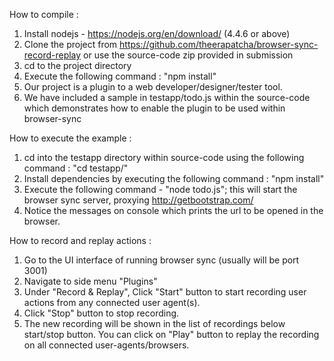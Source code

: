 How to compile :
1. Install nodejs - https://nodejs.org/en/download/ (4.4.6 or above)
2. Clone the project from https://github.com/theerapatcha/browser-sync-record-replay or use the source-code zip provided in submission
3. cd to the project directory
4. Execute the following command :
"npm install"
5. Our project is a plugin to a web developer/designer/tester tool.
6. We have included a sample in testapp/todo.js within the source-code which demonstrates how to enable the plugin to be used within browser-sync

How to execute the example :
1. cd into the testapp directory within source-code using the following command :
"cd testapp/"
2. Install dependencies by executing the following command : "npm install"
3. Execute the following command - "node todo.js"; this will start the browser sync server, proxying http://getbootstrap.com/
4. Notice the messages on console which prints the url to be opened in the browser.


How to record and replay actions :
1. Go to the UI interface of running browser sync (usually will be port 3001)
2. Navigate to side menu "Plugins"
3. Under "Record & Replay", Click "Start" button to start recording user actions from any connected user agent(s).
4. Click "Stop" button to stop recording.
5. The new recording will be shown in the list of recordings below start/stop button. You can click on "Play" button to replay the recording on all connected user-agents/browsers.
